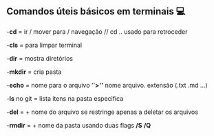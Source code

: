 

## Comandos úteis básicos em terminais :computer:

-**cd** = ir / mover para / navegação // cd .. usado para retroceder

-**cls** = para limpar terminal

-**dir** = mostra diretórios

-**mkdir** = cria pasta

-**echo** = nome para o arquivo ''**>''** nome arquivo. extensão (.txt .md ...)

-**ls** no git = lista itens na pasta especifica

-**del** =  + nome do arquivo se restringe apenas a deletar os arquivos

-**rmdir** = + nome da pasta usando duas flags **/S** **/Q**







